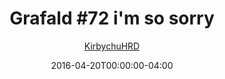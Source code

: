 ---
title: "Grafald #72 i'm so sorry"
type: "image"
date: 2016-04-20T00:00:00-04:00
draft: false
categories:
- comics
- collaborations
tags:
- grafald
image_path: "/projects/grafald/comics/img/2016/72.png"
alt_text: ""
is_subpage: true
author: "[KirbychuHRD](https://cohost.org/KirbychuHRD)"
---